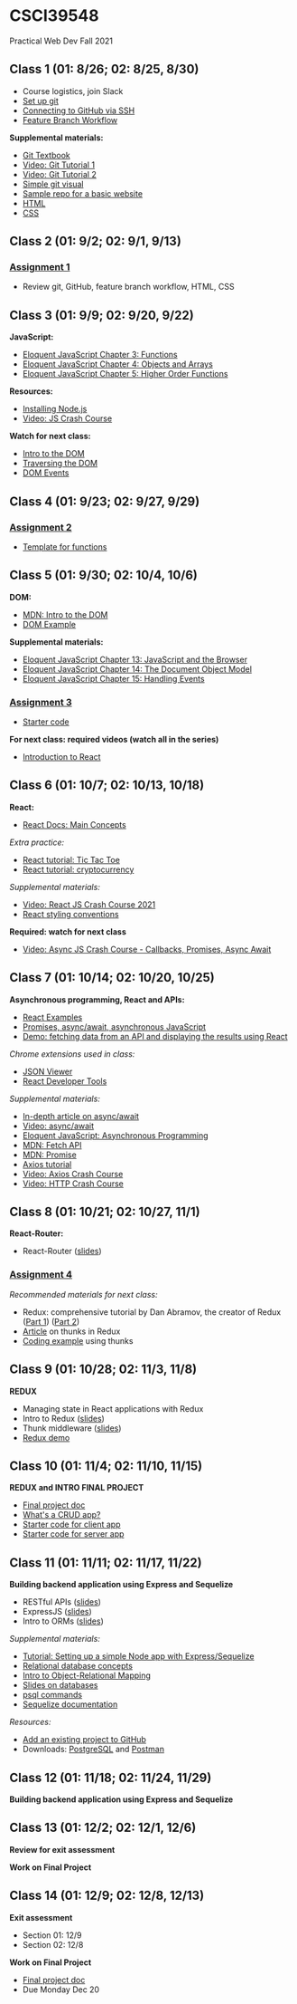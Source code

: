 # CSCI39548
Practical Web Dev Fall 2021

## Class 1 (01: 8/26; 02: 8/25, 8/30)
- Course logistics, join Slack
- [Set up git](https://docs.github.com/en/github/getting-started-with-github/set-up-git)
- [Connecting to GitHub via SSH](https://docs.github.com/en/github/authenticating-to-github/connecting-to-github-with-ssh/about-ssh)
- [Feature Branch Workflow](https://www.atlassian.com/git/tutorials/comparing-workflows/feature-branch-workflow)

**Supplemental materials:**
- [Git Textbook](https://git-scm.com/book/en/v2)
- [Video: Git Tutorial 1](https://www.youtube.com/watch?v=HVsySz-h9r4&t=443s&ab_channel=CoreySchafer)
- [Video: Git Tutorial 2](https://www.youtube.com/watch?v=SWYqp7iY_Tc&ab_channel=TraversyMedia)
- [Simple git visual](http://rogerdudler.github.io/git-guide/)
- [Sample repo for a basic website](https://github.com/mtlynch3/a_website)
- [HTML](https://www.w3schools.com/html/default.asp)
- [CSS](https://www.w3schools.com/css/default.asp)


## Class 2 (01: 9/2; 02: 9/1, 9/13)
### [Assignment 1](https://docs.google.com/document/d/1Pf86Btnzj55v0ym_ugkQYRuqnk77RcjMK0vOW5STZaY/edit?usp=sharing)
- Review git, GitHub, feature branch workflow, HTML, CSS

## Class 3 (01: 9/9; 02: 9/20, 9/22)
**JavaScript:**
- [Eloquent JavaScript Chapter 3: Functions](http://eloquentjavascript.net/03_functions.html)
- [Eloquent JavaScript Chapter 4: Objects and Arrays](http://eloquentjavascript.net/04_data.html)
- [Eloquent JavaScript Chapter 5: Higher Order Functions](http://eloquentjavascript.net/05_higher_order.html)

**Resources:**
- [Installing Node.js](https://nodejs.org/en/download/package-manager/)
- [Video: JS Crash Course](https://www.youtube.com/watch?v=hdI2bqOjy3c&ab_channel=TraversyMedia)

**Watch for next class:**
- [Intro to the DOM](https://www.youtube.com/watch?v=l-0nPnSvbX8)
- [Traversing the DOM](https://www.youtube.com/watch?v=8LWQNnVAMh4)
- [DOM Events](https://www.youtube.com/watch?v=QE1YQnhntgw)


## Class 4 (01: 9/23; 02: 9/27, 9/29)
### [**Assignment 2**](https://docs.google.com/document/d/1e4i4AOl5PmCJ9xzR-94gEegwvvwRw6eqAe0VZHOz5to/edit?usp=sharing)
- [Template for functions](https://gist.github.com/mtlynch3/052aade2ba7e913b45bb740c7d2f505b)


## Class 5 (01: 9/30; 02: 10/4, 10/6)
**DOM:**
- [MDN: Intro to the DOM](https://developer.mozilla.org/en-US/docs/Web/API/Document_Object_Model/Introduction)
- [DOM Example](https://gist.github.com/mtlynch3/3af5f8dd1a800a3167f8c3a3b9d36bec)

**Supplemental materials:**
- [Eloquent JavaScript Chapter 13: JavaScript and the Browser](http://eloquentjavascript.net/13_browser.html)
- [Eloquent JavaScript Chapter 14: The Document Object Model](http://eloquentjavascript.net/14_dom.html)
- [Eloquent JavaScript Chapter 15: Handling Events](http://eloquentjavascript.net/15_event.html)

### [Assignment 3](https://docs.google.com/document/d/11xFpi2Eue2wwwiUHoHBaPWB2gmczogxZQhS67YKks9o/edit?usp=sharing)
- [Starter code](https://gist.github.com/mtlynch3/5f1f86199a3ddb12d137f9d2fe8d1900)

**For next class: required videos (watch all in the series)**
- [Introduction to React](https://www.youtube.com/watch?v=FRjlF74_EZk&list=PLruo2gSoqleiMVEIqmvZkIpFEN_TPt0hR)

## Class 6 (01: 10/7; 02: 10/13, 10/18)
**React:**
- [React Docs: Main Concepts](https://reactjs.org/docs/hello-world.html)

*Extra practice:*
- [React tutorial: Tic Tac Toe](https://reactjs.org/tutorial/tutorial.html)
- [React tutorial: cryptocurrency](https://sabe.io/tutorials/getting-started-with-react)

*Supplemental materials:*
- [Video: React JS Crash Course 2021](https://www.youtube.com/watch?v=w7ejDZ8SWv8&ab_channel=TraversyMedia)
- [React styling conventions](https://github.com/airbnb/javascript/tree/master/react)

**Required: watch for next class**
- [Video: Async JS Crash Course - Callbacks, Promises, Async Await](https://www.youtube.com/watch?v=PoRJizFvM7s&ab_channel=TraversyMedia)

## Class 7 (01: 10/14; 02: 10/20, 10/25)
**Asynchronous programming, React and APIs:**
- [React Examples](https://github.com/mtlynch3/react-examples)
- [Promises, async/await, asynchronous JavaScript](https://javascript.info/async)
- [Demo: fetching data from an API and displaying the results using React](https://gist.github.com/mtlynch3/82420435b001e70db6f0c64df72e54ff)

*Chrome extensions used in class:*
- [JSON Viewer](https://chrome.google.com/webstore/detail/json-viewer/gbmdgpbipfallnflgajpaliibnhdgobh)
- [React Developer Tools](https://chrome.google.com/webstore/detail/react-developer-tools/fmkadmapgofadopljbjfkapdkoienihi?hl=en)

*Supplemental materials:*
- [In-depth article on async/await](https://blog.bitsrc.io/understanding-javascript-async-and-await-with-examples-a010b03926ea)
- [Video: async/await](https://www.youtube.com/watch?v=vn3tm0quoqE&t=170s)
- [Eloquent JavaScript: Asynchronous Programming](https://eloquentjavascript.net/11_async.html)
- [MDN: Fetch API](https://developer.mozilla.org/en-US/docs/Web/API/Fetch_API)
- [MDN: Promise](https://developer.mozilla.org/en-US/docs/Web/JavaScript/Reference/Global_Objects/Promise)
- [Axios tutorial](http://zetcode.com/javascript/axios/)
- [Video: Axios Crash Course](https://www.youtube.com/watch?v=6LyagkoRWYA)
- [Video: HTTP Crash Course](https://www.youtube.com/watch?v=iYM2zFP3Zn0)


## Class 8 (01: 10/21; 02: 10/27, 11/1)
**React-Router:**
- React-Router ([slides](https://drive.google.com/file/d/1X7DB3LbAPPPEklKE-359GVKKFFsDGOg3/view))

### [Assignment 4](https://gist.github.com/mtlynch3/4c86b925d4493355a5f2f6c41d2a3aa6)

*Recommended materials for next class:*
- Redux: comprehensive tutorial by Dan Abramov, the creator of Redux ([Part 1](https://egghead.io/courses/fundamentals-of-redux-course-from-dan-abramov-bd5cc867)) ([Part 2](https://egghead.io/courses/building-react-applications-with-idiomatic-redux))
- [Article](https://medium.com/fullstack-academy/thunks-in-redux-the-basics-85e538a3fe60) on thunks in Redux
- [Coding example](https://learn.co/lessons/redux-thunk-readme) using thunks

## Class 9 (01: 10/28; 02: 11/3, 11/8)
**REDUX**
- Managing state in React applications with Redux
- Intro to Redux ([slides](https://drive.google.com/file/d/1T4kvykmcM2MvKvnExjopJv2i4cOjZw1O/view))
- Thunk middleware ([slides](https://drive.google.com/file/d/1CWDPOigoVDwZDc4iLEpJMJ7MN42cT3qI/view))
- [Redux demo](https://github.com/mtlynch3/react-examples)

## Class 10 (01: 11/4; 02: 11/10, 11/15)
**REDUX and INTRO FINAL PROJECT**
- [Final project doc](https://docs.google.com/document/d/1ioCrS7uzKSkH8d-L04xMeHsq5GbkiAfwPNyLUoqrb04/edit#)
- [What's a CRUD app?](https://medium.com/geekculture/whats-a-crud-app-e5a29cce03b5)
- [Starter code for client app](https://github.com/mtlynch3/starter-client/)
- [Starter code for server app](https://github.com/mtlynch3/starter-server/)

## Class 11 (01: 11/11; 02: 11/17, 11/22)
**Building backend application using Express and Sequelize**
- RESTful APIs ([slides](https://drive.google.com/file/d/1ijx6JmRUiiDI9AlPyZewh18GPgim4GJ1/view))
- ExpressJS ([slides](https://drive.google.com/file/d/16awMgO3cPkabEpa08NZCaOjFH7J9E1Yg/view))
- Intro to ORMs ([slides](https://drive.google.com/file/d/1uuGYZ-ag-NXMTLt1yp63mIdsGp_mYAWJ/view))

*Supplemental materials:*
- [Tutorial: Setting up a simple Node app with Express/Sequelize](https://www.youtube.com/watch?v=bOHysWYMZM0&ab_channel=TraversyMedia)
- [Relational database concepts](https://www.youtube.com/watch?v=NvrpuBAMddw)
- [Intro to Object-Relational Mapping](https://www.youtube.com/watch?v=dHQ-I7kr_SY)
- [Slides on databases](https://drive.google.com/file/d/1WsA3z9FAp5ZuiQzb9Wfmnll7OCpBUa4g/view)
- [psql commands](https://www.postgresqltutorial.com/psql-commands/)
- [Sequelize documentation](https://sequelize.org/master/)

*Resources:*
- [Add an existing project to GitHub](https://docs.github.com/en/github/importing-your-projects-to-github/importing-source-code-to-github/adding-an-existing-project-to-github-using-the-command-line)
- Downloads: [PostgreSQL](https://www.postgresql.org/download/) and [Postman](https://www.postman.com/downloads/)

## Class 12 (01: 11/18; 02: 11/24, 11/29)
**Building backend application using Express and Sequelize**

## Class 13 (01: 12/2; 02: 12/1, 12/6)
**Review for exit assessment**

**Work on Final Project**

## Class 14 (01: 12/9; 02: 12/8, 12/13)
**Exit assessment**
- Section 01: 12/9 
- Section 02: 12/8

**Work on Final Project**
- [Final project doc](https://docs.google.com/document/d/1ioCrS7uzKSkH8d-L04xMeHsq5GbkiAfwPNyLUoqrb04/edit#)
- Due Monday Dec 20
